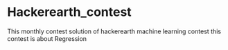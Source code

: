 # Hackerearth_contest

This monthly contest solution of hackerearth machine learning contest
this contest is about Regression
